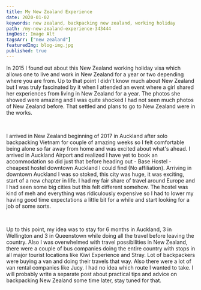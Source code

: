 ```yaml
---
title: My New Zealand Experience
date: 2020-01-02
keywords: new zealand, backpacking new zealand, working holiday
path: /my-new-zealand-experience-343444
imgDesc: Image Alt
tagsArr: ["new zealand"]
featuredImg: blog-img.jpg
published: true
---
```


In 2015 I found out about this New Zealand working holiday visa which allows one to live and work in New Zealand for a year or two depending where you are from. Up to that point I didn't know much about New Zealand but I was truly fascinated by it when I attended an event where a girl shared her experiences from living in New Zealand for a year. The photos she showed were amazing and I was quite shocked I had not seen much photos of New Zealand before. That settled and plans to go to New Zealand were in the works.

<br/>

I arrived in New Zealand beginning of 2017 in Auckland after solo backpacking Vietnam for couple of amazing weeks so I felt comfortable being alone so far away from home and was excited about what's ahead. I arrived in Auckland Airport and realized I have yet to book an accommodation so did just that before heading out - Base Hostel - cheapest hostel downtown Auckland I could find (No affiliation). Arriving in downtown Auckland I was so stoked, this city was huge, it was exciting, start of a new chapter in life. I had my fair share of travel around Europe and I had seen some big cities but this felt different somehow. The hostel was kind of meh and everything was ridiculously expensive so I had to lower my having good time expectations a little bit for a while and start looking for a job of some sorts.

<br/>

Up to this point, my idea was to stay for 6 months in Auckland, 3 in Wellington and 3 in Queenstown while doing all the travel before leaving the country. Also I was overwhelmed with travel possibilities in New Zealand, there were a couple of bus companies doing the entire country with stops in all major tourist locations like Kiwi Experience and Stray. Lot of backpackers were buying a van and doing their travels that way. Also there were a lot of van rental companies like Jucy. I had no idea which route I wanted to take. I will probably write a separate post about practical tips and advice on backpacking New Zealand some time later, stay tuned for that.
